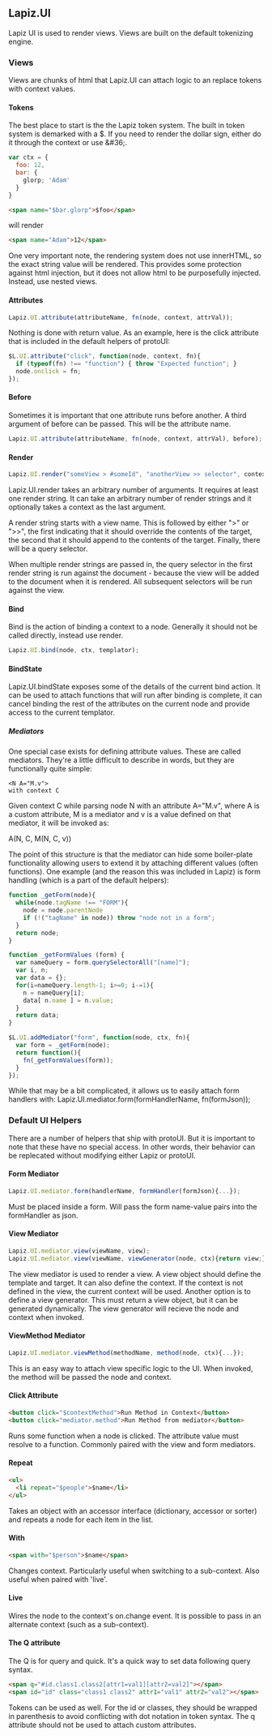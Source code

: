 
## Lapiz.UI
Lapiz UI is used to render views. Views are built on the default tokenizing engine.

### Views
Views are chunks of html that Lapiz.UI can attach logic to an replace tokens with context values.

#### Tokens
The best place to start is the the Lapiz token system. The built in token system is demarked with a $. If you need to render the dollar sign, either do it through the context or use &amp;#36;.

```js
var ctx = {
  foo: 12,
  bar: {
    glorp; 'Adam'
  }
}
```

```html
<span name="$bar.glorp">$foo</span>
```
will render
```html
<span name="Adam">12</span>
```

One very important note, the rendering system does not use innerHTML, so the exact string value will be rendered. This provides some protection against html injection, but it does not allow html to be purposefully injected. Instead, use nested views.

#### Attributes
```js
Lapiz.UI.attribute(attributeName, fn(node, context, attrVal));
```

Nothing is done with return value. As an example, here is the click attribute that is included in the default helpers of protoUI:
```js
$L.UI.attribute("click", function(node, context, fn){
  if (typeof(fn) !== "function") { throw "Expected function"; }
  node.onclick = fn;
});
```

#### Before
Sometimes it is important that one attribute runs before another. A third argument of before can be passed. This will be the attribute name.
```js
Lapiz.UI.attribute(attributeName, fn(node, context, attrVal), before);
```

#### Render
```js
Lapiz.UI.render("someView > #someId", "anotherView >> selector", context);
```

Lapiz.UI.render takes an arbitrary number of arguments. It requires at least one render string. It can take an arbitrary number of render strings and it optionally takes a context as the last argument.

A render string starts with a view name. This is followed by either ">" or ">>", the first indicating that it should override the contents of the target, the second that it should append to the contents of the target. Finally, there will be a query selector.

When multiple render strings are passed in, the query selector in the first render string is run against the document - because the view will be added to the document when it is rendered. All subsequent selectors will be run against the view.

#### Bind
Bind is the action of binding a context to a node. Generally it should not be called directly, instead use render.
```js
Lapiz.UI.bind(node, ctx, templator);
```

#### BindState
Lapiz.UI.bindState exposes some of the details of the current bind action. It can be used to attach functions that will run after binding is complete, it can cancel binding the rest of the attributes on the current node and provide access to the current templator.

##### Mediators
One special case exists for defining attribute values. These are called mediators. They're a little difficult to describe in words, but they are functionally quite simple:

```
<N A="M.v">
with context C
```

Given context C while parsing node N with an attribute A="M.v", where A is a custom attribute, M is a mediator and v is a value defined on that mediator, it will be invoked as:

A(N, C, M(N, C, v))

The point of this structure is that the mediator can hide some boiler-plate functionality allowing users to extend it by attaching different values (often functions). One example (and the reason this was included in Lapiz) is form handling (which is a part of the default helpers):

```js
function _getForm(node){
  while(node.tagName !== "FORM"){
    node = node.parentNode
    if (!("tagName" in node)) throw "node not in a form";
  }
  return node;
}

function _getFormValues (form) {
  var nameQuery = form.querySelectorAll("[name]");
  var i, n;
  var data = {};
  for(i=nameQuery.length-1; i>=0; i-=1){
    n = nameQuery[i];
    data[ n.name ] = n.value;
  }
  return data;
}

$L.UI.addMediator("form", function(node, ctx, fn){
  var form = _getForm(node);
  return function(){
    fn(_getFormValues(form));
  }
});
```

While that may be a bit complicated, it allows us to easily attach form handlers with:
Lapiz.UI.mediator.form(formHandlerName, fn(formJson));

### Default UI Helpers
There are a number of helpers that ship with protoUI. But it is important to note that these have no special access. In other words, their behavior can be replecated without modifying either Lapiz or protoUI.

#### Form Mediator
```js
Lapiz.UI.mediator.form(handlerName, formHandler(formJson){...});
```

Must be placed inside a form. Will pass the form name-value pairs into the formHandler as json.

#### View Mediator
```js
Lapiz.UI.mediator.view(viewName, view);
Lapiz.UI.mediator.view(viewName, viewGenerator(node, ctx){return view;});
```

The view mediator is used to render a view. A view object should define the template and target. It can also define the context. If the context is not defined in the view, the current context will be used. Another option is to define a view generator. This must return a view object, but it can be generated dynamically. The view generator will recieve the node and context when invoked.

#### ViewMethod Mediator
```js
Lapiz.UI.mediator.viewMethod(methodName, method(node, ctx){...});
```

This is an easy way to attach view specific logic to the UI. When invoked, the method will be passed the node and context.

#### Click Attribute
```html
<button click="$contextMethod">Run Method in Context</button>
<button click="mediator.method">Run Method from mediator</button>
```

Runs some function when a node is clicked. The attribute value must resolve to a function. Commonly paired with the view and form mediators.

#### Repeat
```html
<ul>
  <li repeat="$people">$name</li>
</ul>
```

Takes an object with an accessor interface (dictionary, accessor or sorter) and repeats a node for each item in the list.

#### With
```html
<span with="$person">$name</span>
```

Changes context. Particularly useful when switching to a sub-context. Also useful when paired with 'live'.

#### Live
Wires the node to the context's on.change event. It is possible to pass in an alternate context (such as a sub-context).

#### The Q attribute
The Q is for query and quick. It's a quick way to set data following query syntax.

```html
<span q="#id.class1.class2[attr1=val1][attr2=val2]"></span>
<span id="id" class="class1 class2" attr1="val1" attr2="val2"></span>
```

Tokens can be used as well. For the id or classes, they should be wrapped in parenthesis to avoid conflicting with dot notation in token syntax. The q attribute should not be used to attach custom attributes.

